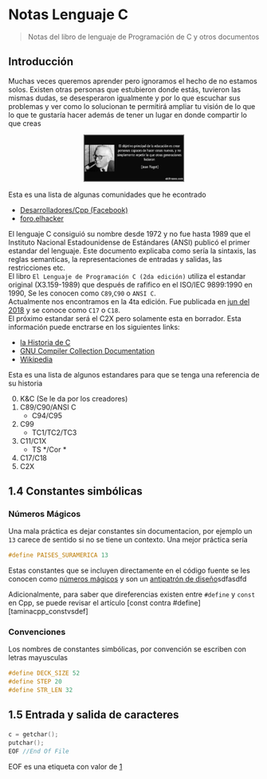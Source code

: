
# Notas Lenguaje C
 > Notas del libro de lenguaje de Programación de C y otros documentos

## Introducción 
Muchas veces queremos aprender pero ignoramos el hecho de no estamos solos. Existen otras personas que estubieron donde estás, tuvieron las mismas dudas, se desesperaron igualmente y por lo que escuchar sus problemas y ver como lo solucionan te permitirá ampliar tu visión de lo que lo que te gustaría hacer además de tener un lugar en donde compartir lo que creas

<p align="center">
  <img alt="Educacion - Jean Piaget" src="assets/images/Educacion_Jean_Piaget.jpg" width=40%>
</p>


Esta es una lista de algunas comunidades que he econtrado
 - [Desarrolladores/Cpp (Facebook)](https://www.facebook.com/groups/467783429968410/post_tags/?post_tag_id=1998231400256931) 
 - [foro.elhacker](https://foro.elhacker.net/programacion_cc-b49.0/) 


El lenguaje C consiguió su nombre desde 1972 y no fue hasta 1989 que el Instituto Nacional Estadounidense de Estándares (ANSI) publicó el primer estandar del lenguaje. Este documento explicaba como sería la sintaxis, las reglas semanticas, la representaciones de entradas y salidas, las restricciones etc.  
El libro `El Lenguaje de Programación C (2da edición)` utiliza el estandar original (X3.159-1989) que después de rafifico en el ISO/IEC 9899:1990 en 1990, Se les conocen como `C89`,`C90` o `ANSI C`.  
Actualmente nos encontramos en la 4ta edición. Fue publicada en [jun del 2018](https://www.iso.org/standard/74528.html) y se conoce como `C17` o `C18`.  
El próximo estandar será el C2X pero solamente esta en borrador. Esta información puede enctrarse en los siguientes links:
 - [la Historia de C][History of C]
 - [GNU Compiler Collection Documentation][Fuente: GCC - Standards]
 - [Wikipedia](https://en.wikipedia.org/wiki/The_C_Programming_Language)

Esta es una lista de algunos estandares para que se tenga una referencia de su historia   

0. K&C (Se le da por los creadores)
1. C89/C90/ANSI C 
    - C94/C95
2. C99
    - TC1/TC2/TC3
3. C11/C1X
    - TS */Cor *
4. C17/C18
5. C2X 


## 1.4 Constantes simbólicas
### Números Mágicos
Una mala práctica es dejar constantes sin documentacion, por ejemplo un `13` carece de sentido si no se tiene un contexto. Una mejor práctica sería

```c
#define PAISES_SURAMERICA 13
```
Estas constantes que se incluyen directamente en el código fuente se les conocen como [números mágicos][1.4.1] y son un [antipatrón de diseño][1.4.2]sdfasdfd

Adicionalmente, para saber que direferencias existen entre `#define` y `const` en Cpp, se puede revisar el artículo [const contra #define][taminacpp_constvsdef]

### Convenciones
Los nombres de constantes simbólicas, por convención se escriben con letras mayusculas

```c
#define DECK_SIZE 52
#define STEP 20
#define STR_LEN 32
```
## 1.5 Entrada y salida de caracteres
```c
c = getchar();
putchar();
EOF //End Of File
```
EOF es una etiqueta con valor de [1](https://stackoverflow.com/a/4705984/468132)

[1.4.1]:https://en.wikipedia.org/wiki/Magic_number_(programming)#Unnamed_numerical_constants
[1.4.2]:https://es.wikipedia.org/wiki/Antipatr%C3%B3n_de_dise%C3%B1o
[vitaminacpp_constvsdef]:https://vitaminacpp.wordpress.com/2013/01/06/const-contra-define/

[C90-PDF]:https://www.pdf-archive.com/2014/10/02/ansi-iso-9899-1990-1/ansi-iso-9899-1990-1.pdf

[C99-PDF]:http://www.dii.uchile.cl/~daespino/files/Iso_C_1999_definition.pdf

[C99-DRAFT]:http://www.open-std.org/jtc1/sc22/WG14/www/docs/n1256.pdf

[C11-DRAFT]:http://www.open-std.org/jtc1/sc22/WG14/www/docs/n1570.pdf

[C17-DRAFT]:http://www.open-std.org/jtc1/sc22/wg14/www/abq/c17_updated_proposed_fdis.pdf

[Fuente: GCC - Standards]:https://gcc.gnu.org/onlinedocs/gcc/Standards.html


[History of C]:https://en.cppreference.com/w/c/language/history